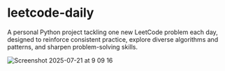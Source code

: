 # leetcode-daily

A personal Python project tackling one new LeetCode problem each day, designed to reinforce consistent practice, explore diverse algorithms and patterns, and sharpen problem-solving skills.

![Screenshot 2025-07-21 at 9 09 16](https://github.com/user-attachments/assets/16384e84-11cc-4d8a-ab64-ff92bbc582cb)

